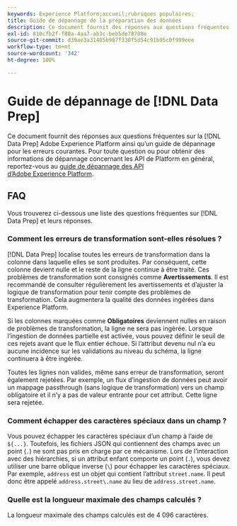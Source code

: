 ```yaml
---
keywords: Experience Platform;accueil;rubriques populaires;
title: Guide de dépannage de la préparation des données
description: Ce document fournit des réponses aux questions fréquentes sur la préparation des données Adobe Experience Platform.
exl-id: 810cfb2f-f80a-4aa7-ab3c-beb5de78708e
source-git-commit: d39ae3a31405b907f330f5d54c91b95c0f999eee
workflow-type: tm+mt
source-wordcount: '342'
ht-degree: 100%

---
```


# Guide de dépannage de [!DNL Data Prep]

Ce document fournit des réponses aux questions fréquentes sur la [!DNL Data Prep] Adobe Experience Platform ainsi qu’un guide de dépannage pour les erreurs courantes. Pour toute question ou pour obtenir des informations de dépannage concernant les API de Platform en général, reportez-vous au [guide de dépannage des API d’Adobe Experience Platform](../landing/troubleshooting.md).

## FAQ

Vous trouverez ci-dessous une liste des questions fréquentes sur [!DNL Data Prep] et leurs réponses.

### Comment les erreurs de transformation sont-elles résolues ?

[!DNL Data Prep] localise toutes les erreurs de transformation dans la colonne dans laquelle elles se sont produites. Par conséquent, cette colonne devient nulle et le reste de la ligne continue à être traité. Ces problèmes de transformation sont consignés comme **Avertissements**. Il est recommandé de consulter régulièrement les avertissements et d’ajuster la logique de transformation pour tenir compte des problèmes de transformation. Cela augmentera la qualité des données ingérées dans Experience Platform.

Si les colonnes marquées comme **Obligatoires** deviennent nulles en raison de problèmes de transformation, la ligne ne sera pas ingérée. Lorsque l’ingestion de données partielle est activée, vous pouvez définir le seuil de ces rejets avant que le flux entier échoue. Si l’attribut devenu nul n’a eu aucune incidence sur les validations au niveau du schéma, la ligne continuera à être ingérée.

Toutes les lignes non valides, même sans erreur de transformation, seront également rejetées. Par exemple, un flux d’ingestion de données peut avoir un mappage passthrough (sans logique de transformation) vers un champ obligatoire et il n’y a pas de valeur entrante pour cet attribut. Cette ligne sera rejetée.

### Comment échapper des caractères spéciaux dans un champ ?

Vous pouvez échapper les caractères spéciaux d’un champ à l’aide de `${...}`. Toutefois, les fichiers JSON qui contiennent des champs avec un point (`.`) ne sont pas pris en charge par ce mécanisme. Lors de l’interaction avec des hiérarchies, si un attribut enfant comporte un point (`.`), vous devez utiliser une barre oblique inverse (`\`) pour échapper les caractères spéciaux. Par exemple, `address` est un objet qui contient l’attribut `street.name`. Il peut donc être appelé `address.street\.name` au lieu de `address.street.name`.

### Quelle est la longueur maximale des champs calculés ?

La longueur maximale des champs calculés est de 4 096 caractères.